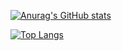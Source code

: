 [![Anurag's GitHub stats](https://github-readme-stats.vercel.app/api?username=yaoshanliang&count_private=true&show_icons=true&theme=vue-dark&bg_color=30,e96443,904e95)](https://github.com/anuraghazra/github-readme-stats)

[![Top Langs](https://github-readme-stats.vercel.app/api/top-langs/?username=yaoshanliang&&layout=compact&?hide=PLpgSQL)](https://github.com/anuraghazra/github-readme-stats)

<!--
**yaoshanliang/yaoshanliang** is a ✨ _special_ ✨ repository because its `README.md` (this file) appears on your GitHub profile.

Here are some ideas to get you started:

- 🔭 I’m currently working on ...
- 🌱 I’m currently learning ...
- 👯 I’m looking to collaborate on ...
- 🤔 I’m looking for help with ...
- 💬 Ask me about ...
- 📫 How to reach me: ...
- 😄 Pronouns: ...
- ⚡ Fun fact: ...
-->
